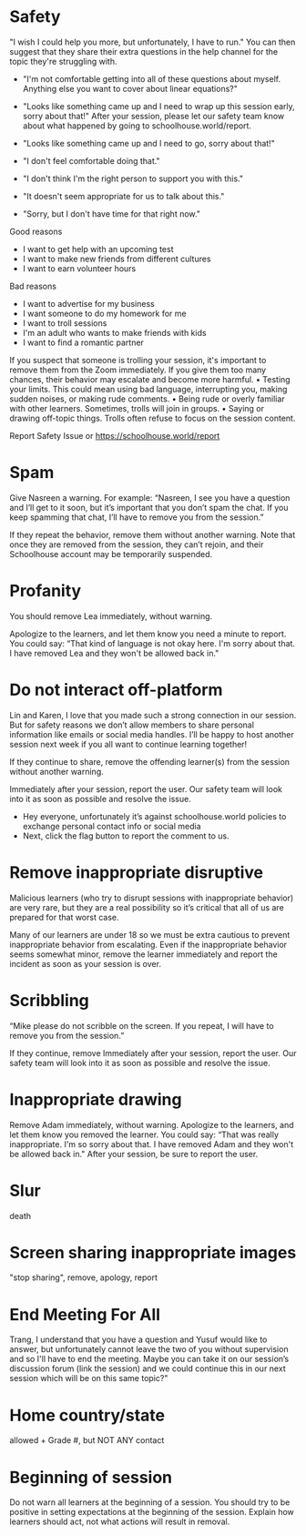 # Safety
"I wish I could help you more, but unfortunately, I have to run."
You can then suggest that they share their extra questions in the help channel for the topic they're struggling with.

- "I'm not comfortable getting into all of these questions about myself. Anything else you want to cover about linear equations?"
- "Looks like something came up and I need to wrap up this session early, sorry about that!"
After your session, please let our safety team know about what happened by going to schoolhouse.world/report.


- "Looks like something came up and I need to go, sorry about that!"
- "I don't feel comfortable doing that."
- "I don't think I'm the right person to support you with this."
- "It doesn't seem appropriate for us to talk about this."
- "Sorry, but I don't have time for that right now."

Good reasons
- I want to get help with an upcoming test
- I want to make new friends from different cultures
- I want to earn volunteer hours

Bad reasons
- I want to advertise for my business
- I want someone to do my homework for me
- I want to troll sessions
- I'm an adult who wants to make friends with kids
- I want to find a romantic partner

If you suspect that someone is trolling your session, it's important to remove them from the Zoom immediately. If you give them too many chances, their behavior may escalate and become more harmful.
• Testing your limits. This could mean using bad language, interrupting you, making sudden noises, or making rude comments.
• Being rude or overly familiar with other learners. Sometimes, trolls will join in groups.
• Saying or drawing off-topic things. Trolls often refuse to focus on the session content.

Report Safety Issue or https://schoolhouse.world/report

# Spam
Give Nasreen a warning. For example: “Nasreen, I see you have a question and I’ll get to it soon, but it’s important that you don’t spam the chat. If you keep spamming that chat, I’ll have to remove you from the session.”

If they repeat the behavior, remove them without another warning. Note that once they are removed from the session, they can’t rejoin, and their Schoolhouse account may be temporarily suspended.

# Profanity
You should remove Lea immediately, without warning.

Apologize to the learners, and let them know you need a minute to report. You could say: “That kind of language is not okay here. I'm sorry about that. I have removed Lea and they won't be allowed back in."

# Do not interact off-platform
Lin and Karen, I love that you made such a strong connection in our session. But for safety reasons we don’t allow members to share personal information like emails or social media handles. I’ll be happy to host another session next week if you all want to continue learning together!

If they continue to share, remove the offending learner(s) from the session without another warning.

Immediately after your session, report the user. Our safety team will look into it as soon as possible and resolve the issue.

- Hey everyone, unfortunately it’s against schoolhouse.world policies to exchange personal contact info or social media
- Next, click the flag button to report the comment to us.

# Remove inappropriate disruptive
Malicious learners (who try to disrupt sessions with inappropriate behavior) are very rare, but they are a real possibility so it’s critical that all of us are prepared for that worst case.

Many of our learners are under 18 so we must be extra cautious to prevent inappropriate behavior from escalating. Even if the inappropriate behavior seems somewhat minor, remove the learner immediately and report the incident as soon as your session is over.

# Scribbling
“Mike please do not scribble on the screen. If you repeat, I will have to remove you from the session.”

If they continue, remove
Immediately after your session, report the user. Our safety team will look into it as soon as possible and resolve the issue.

# Inappropriate drawing
Remove Adam immediately, without warning.
Apologize to the learners, and let them know you removed the learner. You could say: “That was really inappropriate. I'm so sorry about that. I have removed Adam and they won't be allowed back in."
After your session, be sure to report the user.

# Slur
death

# Screen sharing inappropriate images
"stop sharing", remove,  apology, report

# End Meeting For All
Trang, I understand that you have a question and Yusuf would like to answer, but unfortunately cannot leave the two of you without supervision and so I'll have to end the meeting. Maybe you can take it on our session’s discussion forum (link the session) and we could continue this in our next session which will be on this same topic?"

# Home country/state
allowed + Grade #, but NOT ANY contact

# Beginning of session
Do not warn all learners at the beginning of a session. You should try to be positive in setting expectations at the beginning of the session. Explain how learners should act, not what actions will result in removal.

